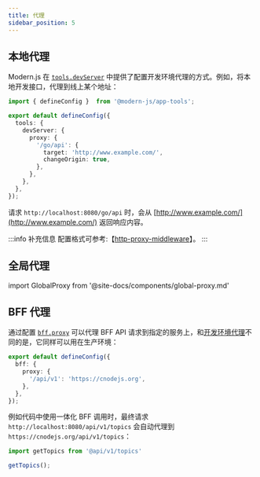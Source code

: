 ```yaml
---
title: 代理
sidebar_position: 5
---
```


## 本地代理

Modern.js 在 [`tools.devServer`](/docs/configure/app/tools/dev-server) 中提供了配置开发环境代理的方式。例如，将本地开发接口，代理到线上某个地址：

```typescript title="modern.config.ts"
import { defineConfig }  from '@modern-js/app-tools';

export default defineConfig({
  tools: {
    devServer: {
      proxy: {
        '/go/api': {
          target: 'http://www.example.com/',
          changeOrigin: true,
        },
      },
    },
  },
});
```

请求 `http://localhost:8080/go/api` 时，会从 [http://www.example.com/](http://www.example.com/) 返回响应内容。

:::info 补充信息
配置格式可参考:【[http-proxy-middleware](https://github.com/chimurai/http-proxy-middleware)】。
:::

## 全局代理

import GlobalProxy from '@site-docs/components/global-proxy.md'

<GlobalProxy />

## BFF 代理

通过配置 [`bff.proxy`](/docs/configure/app/bff/proxy) 可以代理 BFF API 请求到指定的服务上，和[开发环境代理](/docs/configure/app/dev/proxy)不同的是，它同样可以用在生产环境：

```typescript title="modern.config.ts"
export default defineConfig({
  bff: {
    proxy: {
      '/api/v1': 'https://cnodejs.org',
    },
  },
});
```

例如代码中使用一体化 BFF 调用时，最终请求 `http://localhost:8080/api/v1/topics` 会自动代理到 `https://cnodejs.org/api/v1/topics`：

```js
import getTopics from '@api/v1/topics'

getTopics();
```

